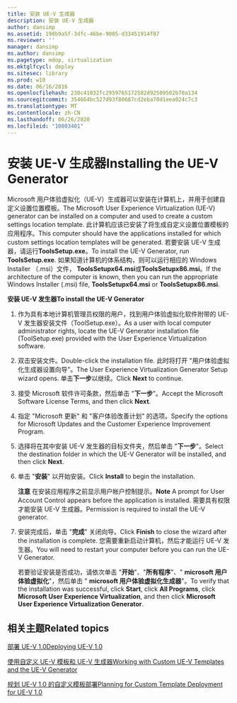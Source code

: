```yaml
---
title: 安装 UE-V 生成器
description: 安装 UE-V 生成器
author: dansimp
ms.assetid: 198b9a5f-3dfc-46be-9005-d33451914f87
ms.reviewer: ''
manager: dansimp
ms.author: dansimp
ms.pagetype: mdop, virtualization
ms.mktglfcycl: deploy
ms.sitesec: library
ms.prod: w10
ms.date: 06/16/2016
ms.openlocfilehash: 230c41032fc2959765172582d92509502b70a134
ms.sourcegitcommit: 354664bc527d93f80687cd2eba70d1eea024c7c3
ms.translationtype: MT
ms.contentlocale: zh-CN
ms.lasthandoff: 06/26/2020
ms.locfileid: "10803401"
---
```

# <span data-ttu-id="6da4b-103">安装 UE-V 生成器</span><span class="sxs-lookup"><span data-stu-id="6da4b-103">Installing the UE-V Generator</span></span>


<span data-ttu-id="6da4b-104">Microsoft 用户体验虚拟化（UE-V）生成器可以安装在计算机上，并用于创建自定义设置位置模板。</span><span class="sxs-lookup"><span data-stu-id="6da4b-104">The Microsoft User Experience Virtualization (UE-V) generator can be installed on a computer and used to create a custom settings location template.</span></span> <span data-ttu-id="6da4b-105">此计算机应该已安装了将生成自定义设置位置模板的应用程序。</span><span class="sxs-lookup"><span data-stu-id="6da4b-105">This computer should have the applications installed for which custom settings location templates will be generated.</span></span> <span data-ttu-id="6da4b-106">若要安装 UE-V 生成器，请运行**ToolsSetup.exe**。</span><span class="sxs-lookup"><span data-stu-id="6da4b-106">To install the UE-V Generator, run **ToolsSetup.exe**.</span></span> <span data-ttu-id="6da4b-107">如果知道计算机的体系结构，则可以运行相应的 Windows Installer （.msi）文件， **ToolsSetupx64.msi**或**ToolsSetupx86.msi**。</span><span class="sxs-lookup"><span data-stu-id="6da4b-107">If the architecture of the computer is known, then you can run the appropriate Windows Installer (.msi) file, **ToolsSetupx64.msi** or **ToolsSetupx86.msi**.</span></span>

**<span data-ttu-id="6da4b-108">安装 UE-V 发生器</span><span class="sxs-lookup"><span data-stu-id="6da4b-108">To install the UE-V Generator</span></span>**

1.  <span data-ttu-id="6da4b-109">作为具有本地计算机管理员权限的用户，找到用户体验虚拟化软件附带的 UE-V 发生器安装文件（ToolSetup.exe）。</span><span class="sxs-lookup"><span data-stu-id="6da4b-109">As a user with local computer administrator rights, locate the UE-V Generator installation file (ToolSetup.exe) provided with the User Experience Virtualization software.</span></span>

2.  <span data-ttu-id="6da4b-110">双击安装文件。</span><span class="sxs-lookup"><span data-stu-id="6da4b-110">Double-click the installation file.</span></span> <span data-ttu-id="6da4b-111">此时将打开 "用户体验虚拟化生成器设置向导"。</span><span class="sxs-lookup"><span data-stu-id="6da4b-111">The User Experience Virtualization Generator Setup wizard opens.</span></span> <span data-ttu-id="6da4b-112">单击**下一步**以继续。</span><span class="sxs-lookup"><span data-stu-id="6da4b-112">Click **Next** to continue.</span></span>

3.  <span data-ttu-id="6da4b-113">接受 Microsoft 软件许可条款，然后单击 "**下一步**"。</span><span class="sxs-lookup"><span data-stu-id="6da4b-113">Accept the Microsoft Software License Terms, and then click **Next**.</span></span>

4.  <span data-ttu-id="6da4b-114">指定 "Microsoft 更新" 和 "客户体验改善计划" 的选项。</span><span class="sxs-lookup"><span data-stu-id="6da4b-114">Specify the options for Microsoft Updates and the Customer Experience Improvement Program.</span></span>

5.  <span data-ttu-id="6da4b-115">选择将在其中安装 UE-V 发生器的目标文件夹，然后单击 "**下一步**"。</span><span class="sxs-lookup"><span data-stu-id="6da4b-115">Select the destination folder in which the UE-V Generator will be installed, and then click **Next**.</span></span>

6.  <span data-ttu-id="6da4b-116">单击 "**安装**" 以开始安装。</span><span class="sxs-lookup"><span data-stu-id="6da4b-116">Click **Install** to begin the installation.</span></span>

    <span data-ttu-id="6da4b-117">**注意** 在安装应用程序之前显示用户帐户控制提示。</span><span class="sxs-lookup"><span data-stu-id="6da4b-117">**Note** A prompt for User Account Control appears before the application is installed.</span></span> <span data-ttu-id="6da4b-118">需要具有权限才能安装 UE-V 生成器。</span><span class="sxs-lookup"><span data-stu-id="6da4b-118">Permission is required to install the UE-V generator.</span></span>

     

7.  <span data-ttu-id="6da4b-119">安装完成后，单击 "**完成**" 关闭向导。</span><span class="sxs-lookup"><span data-stu-id="6da4b-119">Click **Finish** to close the wizard after the installation is complete.</span></span> <span data-ttu-id="6da4b-120">您需要重新启动计算机，然后才能运行 UE-V 发生器。</span><span class="sxs-lookup"><span data-stu-id="6da4b-120">You will need to restart your computer before you can run the UE-V Generator.</span></span>

    <span data-ttu-id="6da4b-121">若要验证安装是否成功，请依次单击 "**开始**"、"**所有程序**"、" **microsoft 用户体验虚拟化**"，然后单击 " **microsoft 用户体验虚拟化生成器**"。</span><span class="sxs-lookup"><span data-stu-id="6da4b-121">To verify that the installation was successful, click **Start**, click **All Programs**, click **Microsoft User Experience Virtualization**, and then click **Microsoft User Experience Virtualization Generator**.</span></span>

## <span data-ttu-id="6da4b-122">相关主题</span><span class="sxs-lookup"><span data-stu-id="6da4b-122">Related topics</span></span>


[<span data-ttu-id="6da4b-123">部署 UE-V 1.0</span><span class="sxs-lookup"><span data-stu-id="6da4b-123">Deploying UE-V 1.0</span></span>](deploying-ue-v-10.md)

[<span data-ttu-id="6da4b-124">使用自定义 UE-V 模板和 UE-V 生成器</span><span class="sxs-lookup"><span data-stu-id="6da4b-124">Working with Custom UE-V Templates and the UE-V Generator</span></span>](working-with-custom-ue-v-templates-and-the-ue-v-generator.md)

[<span data-ttu-id="6da4b-125">规划 UE-V 1.0 的自定义模板部署</span><span class="sxs-lookup"><span data-stu-id="6da4b-125">Planning for Custom Template Deployment for UE-V 1.0</span></span>](planning-for-custom-template-deployment-for-ue-v-10.md)

 

 





